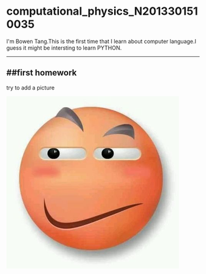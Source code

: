 

computational_physics_N2013301510035
===
I'm Bowen Tang.This is the first time that I learn about computer language.I guess it might be intersting to learn PYTHON.

------
##first homework
------
try to add a picture

 ![..](https://raw.githubusercontent.com/tbw94919/computational_physics_whu/master/886eba3975dd786e39303e29d2ebaa8a.jpg)
